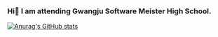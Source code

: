 ### Hi👋 I am attending Gwangju Software Meister High School.

[![Anurag's GitHub stats](https://github-readme-stats.vercel.app/api?username=hotteock3388)](https://github.com/anuraghazra/github-readme-stats)

<!--
**Hotteock3388/Hotteock3388** is a ✨ _special_ ✨ repository because its `README.md` (this file) appears on your GitHub profile.


- 🔭 I’m currently working on ...
aahi
- 🌱 I’m currently learning ...
- 👯 I’m looking to collaborate on ...
- 🤔 I’m looking for help with ...
- 💬 Ask me about ...
- 📫 How to reach me: ...

